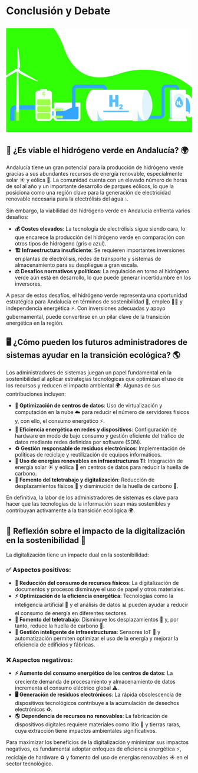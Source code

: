 # Conclusión y Debate
![Conclusion](img/conclusiones.jpg)
---
## 🌱 ¿Es viable el hidrógeno verde en Andalucía? 🌍
Andalucía tiene un gran potencial para la producción de hidrógeno verde gracias a sus abundantes recursos de energía renovable, especialmente solar ☀️ y eólica 💨. La comunidad cuenta con un elevado número de horas de sol al año y un importante desarrollo de parques eólicos, lo que la posiciona como una región clave para la generación de electricidad renovable necesaria para la electrólisis del agua 💧.

Sin embargo, la viabilidad del hidrógeno verde en Andalucía enfrenta varios desafíos:
- **💰 Costes elevados**: La tecnología de electrólisis sigue siendo cara, lo que encarece la producción del hidrógeno verde en comparación con otros tipos de hidrógeno (gris o azul).
- **🏗️ Infraestructura insuficiente**: Se requieren importantes inversiones en plantas de electrólisis, redes de transporte y sistemas de almacenamiento para su despliegue a gran escala.
- **⚖️ Desafíos normativos y políticos**: La regulación en torno al hidrógeno verde aún está en desarrollo, lo que puede generar incertidumbre en los inversores.

A pesar de estos desafíos, el hidrógeno verde representa una oportunidad estratégica para Andalucía en términos de sostenibilidad 🌿, empleo 👷‍♂️ y independencia energética ⚡. Con inversiones adecuadas y apoyo gubernamental, puede convertirse en un pilar clave de la transición energética en la región.

## 🖥️ ¿Cómo pueden los futuros administradores de sistemas ayudar en la transición ecológica? 🌎
Los administradores de sistemas juegan un papel fundamental en la sostenibilidad al aplicar estrategias tecnológicas que optimizan el uso de los recursos y reducen el impacto ambiental 🌍. Algunas de sus contribuciones incluyen:

- **💾 Optimización de centros de datos**: Uso de virtualización y computación en la nube ☁️ para reducir el número de servidores físicos y, con ello, el consumo energético ⚡.
- **🔋 Eficiencia energética en redes y dispositivos**: Configuración de hardware en modo de bajo consumo y gestión eficiente del tráfico de datos mediante redes definidas por software (SDN).
- **♻️ Gestión responsable de residuos electrónicos**: Implementación de políticas de reciclaje y reutilización de equipos informáticos.
- **🔆 Uso de energías renovables en infraestructuras TI**: Integración de energía solar ☀️ y eólica 💨 en centros de datos para reducir la huella de carbono.
- **🏡 Fomento del teletrabajo y digitalización**: Reducción de desplazamientos físicos 🚗 y disminución de la huella de carbono 🌿.

En definitiva, la labor de los administradores de sistemas es clave para hacer que las tecnologías de la información sean más sostenibles y contribuyan activamente a la transición ecológica 🌍.

## 🤖 Reflexión sobre el impacto de la digitalización en la sostenibilidad 🌿
La digitalización tiene un impacto dual en la sostenibilidad:

### ✅ Aspectos positivos:
- **📄 Reducción del consumo de recursos físicos**: La digitalización de documentos y procesos disminuye el uso de papel y otros materiales.
- **⚡ Optimización de la eficiencia energética**: Tecnologías como la inteligencia artificial 🤖 y el análisis de datos 📊 pueden ayudar a reducir el consumo de energía en diferentes sectores.
- **🏡 Fomento del teletrabajo**: Disminuye los desplazamientos 🚗 y, por tanto, reduce la huella de carbono 🌱.
- **🏢 Gestión inteligente de infraestructuras**: Sensores IoT 📡 y automatización permiten optimizar el uso de la energía y mejorar la eficiencia de edificios y fábricas.

### ❌ Aspectos negativos:
- **⚡ Aumento del consumo energético de los centros de datos**: La creciente demanda de procesamiento y almacenamiento de datos incrementa el consumo eléctrico global ⚠️.
- **🖥️ Generación de residuos electrónicos**: La rápida obsolescencia de dispositivos tecnológicos contribuye a la acumulación de desechos electrónicos ♻️.
- **🌎 Dependencia de recursos no renovables**: La fabricación de dispositivos digitales requiere materiales como litio 🔋 y tierras raras, cuya extracción tiene impactos ambientales significativos.

Para maximizar los beneficios de la digitalización y minimizar sus impactos negativos, es fundamental adoptar enfoques de eficiencia energética ⚡, reciclaje de hardware ♻️ y fomento del uso de energías renovables ☀️ en el sector tecnológico.
